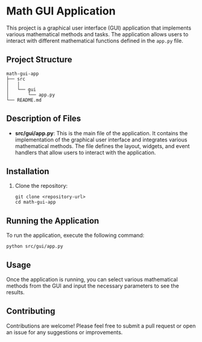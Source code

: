 # Math GUI Application

This project is a graphical user interface (GUI) application that implements various mathematical methods and tasks. The application allows users to interact with different mathematical functions defined in the `app.py` file.

## Project Structure

```
math-gui-app
├── src
│   │   
│   └── gui
│       └── app.py
└── README.md
```

## Description of Files

- **src/gui/app.py**: This is the main file of the application. It contains the implementation of the graphical user interface and integrates various mathematical methods. The file defines the layout, widgets, and event handlers that allow users to interact with the application. 


## Installation

1. Clone the repository:
   ```
   git clone <repository-url>
   cd math-gui-app
   ```

## Running the Application

To run the application, execute the following command:
```
python src/gui/app.py
```

## Usage

Once the application is running, you can select various mathematical methods from the GUI and input the necessary parameters to see the results.

## Contributing

Contributions are welcome! Please feel free to submit a pull request or open an issue for any suggestions or improvements.